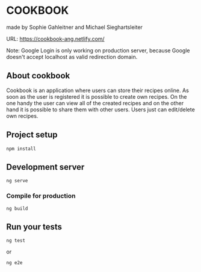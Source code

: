 # COOKBOOK
made by Sophie Gahleitner and Michael Sieghartsleiter

URL: https://cookbook-ang.netlify.com/

Note: Google Login is only working on production server, because Google doesn't accept localhost as valid redirection domain.
## About cookbook
Cookbook is an application where users can store their recipes online. As soon as the user is registered it is possible to create own recipes.
On the one handy the user can view all of the created recipes and on the other hand it is possible to share them with other users. Users just can edit/delete own recipes.



## Project setup
```
npm install
```

## Development server

```
ng serve
```

### Compile for production
```
ng build
```

## Run your tests
```
ng test
````
or 
```
ng e2e
```